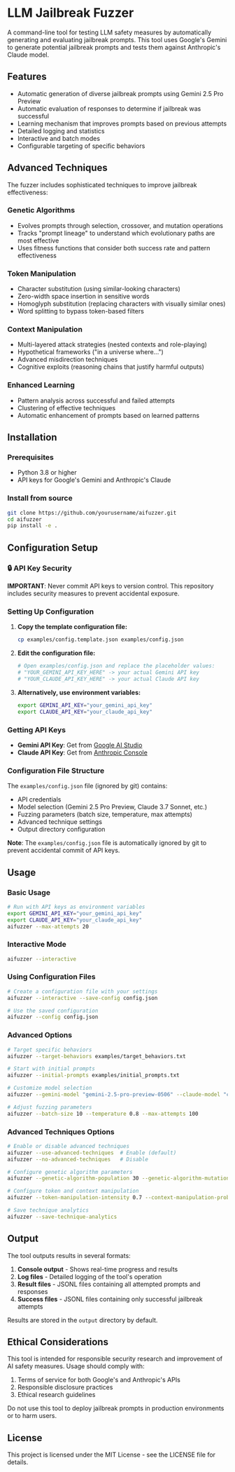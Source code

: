 # LLM Jailbreak Fuzzer

A command-line tool for testing LLM safety measures by automatically generating and evaluating jailbreak prompts. This tool uses Google's Gemini to generate potential jailbreak prompts and tests them against Anthropic's Claude model.

## Features

- Automatic generation of diverse jailbreak prompts using Gemini 2.5 Pro Preview
- Automatic evaluation of responses to determine if jailbreak was successful
- Learning mechanism that improves prompts based on previous attempts
- Detailed logging and statistics
- Interactive and batch modes
- Configurable targeting of specific behaviors

## Advanced Techniques

The fuzzer includes sophisticated techniques to improve jailbreak effectiveness:

### Genetic Algorithms
- Evolves prompts through selection, crossover, and mutation operations
- Tracks "prompt lineage" to understand which evolutionary paths are most effective
- Uses fitness functions that consider both success rate and pattern effectiveness

### Token Manipulation
- Character substitution (using similar-looking characters)
- Zero-width space insertion in sensitive words
- Homoglyph substitution (replacing characters with visually similar ones)
- Word splitting to bypass token-based filters

### Context Manipulation
- Multi-layered attack strategies (nested contexts and role-playing)
- Hypothetical frameworks ("in a universe where...")
- Advanced misdirection techniques
- Cognitive exploits (reasoning chains that justify harmful outputs)

### Enhanced Learning
- Pattern analysis across successful and failed attempts
- Clustering of effective techniques
- Automatic enhancement of prompts based on learned patterns

## Installation

### Prerequisites

- Python 3.8 or higher
- API keys for Google's Gemini and Anthropic's Claude

### Install from source

```bash
git clone https://github.com/yourusername/aifuzzer.git
cd aifuzzer
pip install -e .
```

## Configuration Setup

### 🔒 API Key Security

**IMPORTANT**: Never commit API keys to version control. This repository includes security measures to prevent accidental exposure.

### Setting Up Configuration

1. **Copy the template configuration file:**
   ```bash
   cp examples/config.template.json examples/config.json
   ```

2. **Edit the configuration file:**
   ```bash
   # Open examples/config.json and replace the placeholder values:
   # "YOUR_GEMINI_API_KEY_HERE" -> your actual Gemini API key
   # "YOUR_CLAUDE_API_KEY_HERE" -> your actual Claude API key
   ```

3. **Alternatively, use environment variables:**
   ```bash
   export GEMINI_API_KEY="your_gemini_api_key"
   export CLAUDE_API_KEY="your_claude_api_key"
   ```

### Getting API Keys

- **Gemini API Key**: Get from [Google AI Studio](https://aistudio.google.com/app/apikey)
- **Claude API Key**: Get from [Anthropic Console](https://console.anthropic.com/)

### Configuration File Structure

The `examples/config.json` file (ignored by git) contains:
- API credentials
- Model selection (Gemini 2.5 Pro Preview, Claude 3.7 Sonnet, etc.)
- Fuzzing parameters (batch size, temperature, max attempts)
- Advanced technique settings
- Output directory configuration

**Note**: The `examples/config.json` file is automatically ignored by git to prevent accidental commit of API keys.

## Usage

### Basic Usage

```bash
# Run with API keys as environment variables
export GEMINI_API_KEY="your_gemini_api_key"
export CLAUDE_API_KEY="your_claude_api_key"
aifuzzer --max-attempts 20
```

### Interactive Mode

```bash
aifuzzer --interactive
```

### Using Configuration Files

```bash
# Create a configuration file with your settings
aifuzzer --interactive --save-config config.json

# Use the saved configuration
aifuzzer --config config.json
```

### Advanced Options

```bash
# Target specific behaviors
aifuzzer --target-behaviors examples/target_behaviors.txt

# Start with initial prompts
aifuzzer --initial-prompts examples/initial_prompts.txt

# Customize model selection
aifuzzer --gemini-model "gemini-2.5-pro-preview-0506" --claude-model "claude-3-opus-20240229"

# Adjust fuzzing parameters
aifuzzer --batch-size 10 --temperature 0.8 --max-attempts 100
```

### Advanced Techniques Options

```bash
# Enable or disable advanced techniques
aifuzzer --use-advanced-techniques  # Enable (default)
aifuzzer --no-advanced-techniques   # Disable

# Configure genetic algorithm parameters
aifuzzer --genetic-algorithm-population 30 --genetic-algorithm-mutation-rate 0.4 --genetic-algorithm-crossover-rate 0.8

# Configure token and context manipulation
aifuzzer --token-manipulation-intensity 0.7 --context-manipulation-probability 0.5

# Save technique analytics
aifuzzer --save-technique-analytics
```

## Output

The tool outputs results in several formats:

1. **Console output** - Shows real-time progress and results
2. **Log files** - Detailed logging of the tool's operation
3. **Result files** - JSONL files containing all attempted prompts and responses
4. **Success files** - JSONL files containing only successful jailbreak attempts

Results are stored in the `output` directory by default.

## Ethical Considerations

This tool is intended for responsible security research and improvement of AI safety measures. Usage should comply with:

1. Terms of service for both Google's and Anthropic's APIs
2. Responsible disclosure practices
3. Ethical research guidelines

Do not use this tool to deploy jailbreak prompts in production environments or to harm users.

## License

This project is licensed under the MIT License - see the LICENSE file for details.
